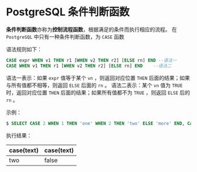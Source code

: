 # PostgreSQL 条件判断函数

**条件判断函数**亦称为**控制流程函数**，根据满足的条件而执行相应的流程。 在 `PostgreSQL` 中只有一种条件判断函数，为 `CASE` 函数

语法规则如下：

``` sql
CASE expr WHEN v1 THEN r1 [WHEN v2 THEN r2] [ELSE rn] END --语法一
CASE WHEN v1 THEN r1 [WHEN v2 THEN r2] [ELSE rn] END    --语法二
```

语法一表示：如果 `expr` 值等于某个 `vn` ，则返回对应位置 `THEN` 后面的结果；如果与所有值都不相等，则返回 `ELSE` 后面的 `rn` 。
语法二表示：某个 `vn` 值为 `TRUE` 时，返回对应位置 `THEN` 后面的结果；如果所有值都不为 `TRUE` ，则返回 `ELSE` 后的 `rn` 。

示例：

``` sql
$ SELECT CASE 2 WHEN 1 THEN 'one' WHEN 2 THEN 'two' ELSE 'more' END, CASE WHEN 1 < 0 THEN 'true' ELSE 'false' END;
```

执行结果：

|case(text)|case(text)|
|-----|-----|
| two  | false|
